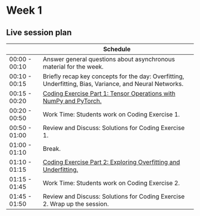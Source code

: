 # Week 1

## Live session plan

|                | Schedule                                                    |
|----------------|-------------------------------------------------------------|
|00:00 - 00:10   |Answer general questions about asynchronous material for the week.|
|00:10 - 00:15   |Briefly recap key concepts for the day: Overfitting, Underfitting, Bias, Variance, and Neural Networks.|
|00:15 - 00:20   |[Coding Exercise Part 1: Tensor Operations with NumPy and PyTorch.](https://colab.research.google.com/github/emmanueliarussi/DU-DeepLearning/blob/master/week_1/Coding_Exercise_Part_1_Tensor_Operations_with_NumPy_and_PyTorch.ipynb)|
|00:20 - 00:50   |Work Time: Students work on Coding Exercise 1.                  |
|00:50 - 01:00   |Review and Discuss: Solutions for Coding Exercise 1.            |
|01:00 - 01:10   |Break.            |
|01:10 - 01:15   |[Coding Exercise Part 2: Exploring Overfitting and Underfitting.](https://colab.research.google.com/github/emmanueliarussi/DU-DeepLearning/blob/master/week_1/Coding_Exercise_Part_2_Exploring_Overfitting_and_Underfitting.ipynb) |
|01:15 - 01:45   |Work Time: Students work on Coding Exercise 2.                  |
|01:45 - 01:50   |Review and Discuss: Solutions for Coding Exercise 2. Wrap up the session.       |
